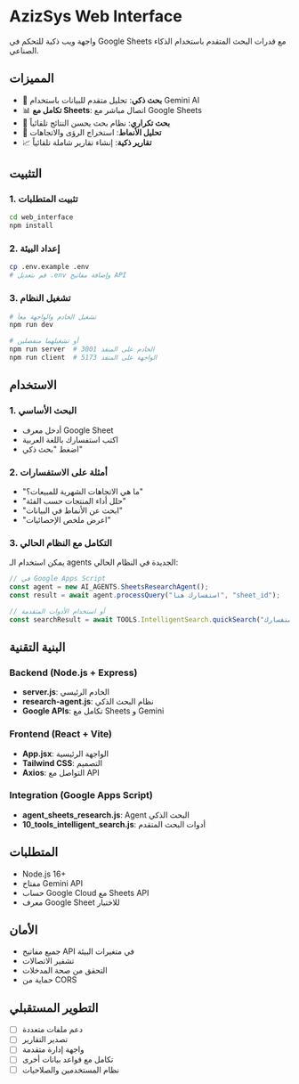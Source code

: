 # AzizSys Web Interface

واجهة ويب ذكية للتحكم في Google Sheets مع قدرات البحث المتقدم باستخدام الذكاء الصناعي.

## المميزات

- 🧠 **بحث ذكي**: تحليل متقدم للبيانات باستخدام Gemini AI
- 📊 **تكامل مع Sheets**: اتصال مباشر مع Google Sheets
- 🔄 **بحث تكراري**: نظام بحث يحسن النتائج تلقائياً
- 🎯 **تحليل الأنماط**: استخراج الرؤى والاتجاهات
- 📈 **تقارير ذكية**: إنشاء تقارير شاملة تلقائياً

## التثبيت

### 1. تثبيت المتطلبات
```bash
cd web_interface
npm install
```

### 2. إعداد البيئة
```bash
cp .env.example .env
# قم بتعديل .env وإضافة مفاتيح API
```

### 3. تشغيل النظام
```bash
# تشغيل الخادم والواجهة معاً
npm run dev

# أو تشغيلهما منفصلين
npm run server  # الخادم على المنفذ 3001
npm run client  # الواجهة على المنفذ 5173
```

## الاستخدام

### 1. البحث الأساسي
- أدخل معرف Google Sheet
- اكتب استفسارك باللغة العربية
- اضغط "بحث ذكي"

### 2. أمثلة على الاستفسارات
- "ما هي الاتجاهات الشهرية للمبيعات؟"
- "حلل أداء المنتجات حسب الفئة"
- "ابحث عن الأنماط في البيانات"
- "اعرض ملخص الإحصائيات"

### 3. التكامل مع النظام الحالي
يمكن استخدام الـ agents الجديدة في النظام الحالي:

```javascript
// في Google Apps Script
const agent = new AI_AGENTS.SheetsResearchAgent();
const result = await agent.processQuery("استفسارك هنا", "sheet_id");

// أو استخدام الأدوات المتقدمة
const searchResult = await TOOLS.IntelligentSearch.quickSearch("استفسارك");
```

## البنية التقنية

### Backend (Node.js + Express)
- **server.js**: الخادم الرئيسي
- **research-agent.js**: نظام البحث الذكي
- **Google APIs**: تكامل مع Sheets و Gemini

### Frontend (React + Vite)
- **App.jsx**: الواجهة الرئيسية
- **Tailwind CSS**: التصميم
- **Axios**: التواصل مع API

### Integration (Google Apps Script)
- **agent_sheets_research.js**: Agent البحث الذكي
- **10_tools_intelligent_search.js**: أدوات البحث المتقدم

## المتطلبات

- Node.js 16+
- مفتاح Gemini API
- حساب Google Cloud مع Sheets API
- معرف Google Sheet للاختبار

## الأمان

- جميع مفاتيح API في متغيرات البيئة
- تشفير الاتصالات
- التحقق من صحة المدخلات
- حماية من CORS

## التطوير المستقبلي

- [ ] دعم ملفات متعددة
- [ ] تصدير التقارير
- [ ] واجهة إدارة متقدمة
- [ ] تكامل مع قواعد بيانات أخرى
- [ ] نظام المستخدمين والصلاحيات